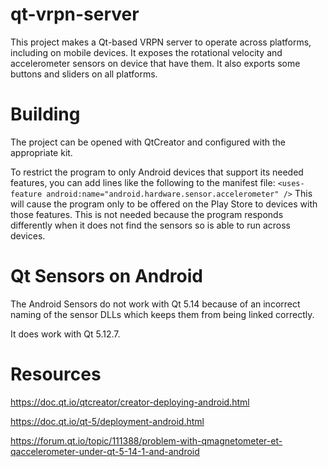 # qt-vrpn-server

This project makes a Qt-based VRPN server to operate across platforms,
including on mobile devices.
It exposes the rotational velocity and accelerometer sensors 
on device that have them.  It also exports some buttons and sliders on all
platforms.

# Building

The project can be opened with QtCreator and configured with the appropriate kit.

To restrict the program to only Android devices that support its needed features, you can add
lines like the following to the manifest file:
`<uses-feature android:name="android.hardware.sensor.accelerometer" />`
This will cause the program only to be offered on the Play Store to devices with
those features.  This is not needed because the program responds differently when
it does not find the sensors so is able to run across devices.

# Qt Sensors on Android

The Android Sensors do not work with Qt 5.14 because of an incorrect naming of the sensor DLLs which keeps them from being linked correctly.

It does work with Qt 5.12.7.

# Resources

https://doc.qt.io/qtcreator/creator-deploying-android.html

https://doc.qt.io/qt-5/deployment-android.html

https://forum.qt.io/topic/111388/problem-with-qmagnetometer-et-qaccelerometer-under-qt-5-14-1-and-android

